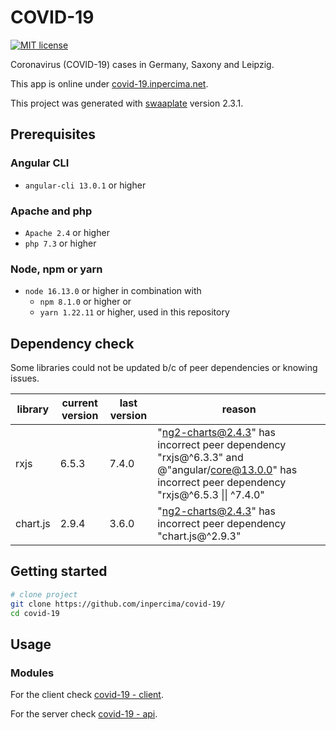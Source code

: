 # COVID-19

[![MIT license](https://img.shields.io/badge/license-MIT-blue.svg)](./LICENSE.md)

Coronavirus (COVID-19) cases in Germany, Saxony and Leipzig.

This app is online under [covid-19.inpercima.net](http://covid-19.inpercima.net).

This project was generated with [swaaplate](https://github.com/inpercima/swaaplate) version 2.3.1.

## Prerequisites

### Angular CLI

* `angular-cli 13.0.1` or higher

### Apache and php

* `Apache 2.4` or higher
* `php 7.3` or higher

### Node, npm or yarn

* `node 16.13.0` or higher in combination with
  * `npm 8.1.0` or higher or
  * `yarn 1.22.11` or higher, used in this repository

## Dependency check

Some libraries could not be updated b/c of peer dependencies or knowing issues.

| library    | current version | last version | reason |
| ---------- | --------------- | ------------ | ------ |
| rxjs       | 6.5.3           | 7.4.0        | "ng2-charts@2.4.3" has incorrect peer dependency "rxjs@^6.3.3" and @"angular/core@13.0.0" has incorrect peer dependency "rxjs@^6.5.3 \|\| ^7.4.0" |
| chart.js   | 2.9.4           | 3.6.0        | "ng2-charts@2.4.3" has incorrect peer dependency "chart.js@^2.9.3" |

## Getting started

```bash
# clone project
git clone https://github.com/inpercima/covid-19/
cd covid-19
```

## Usage

### Modules

For the client check [covid-19 - client](./client).

For the server check [covid-19 - api](./api).
